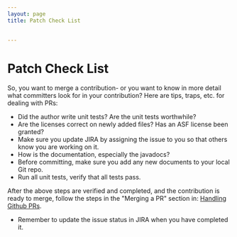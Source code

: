 ```yaml
---
layout: page
title: Patch Check List

    
---
```


# Patch Check List

So, you want to merge a contribution- or you want to know in more detail what committers look for in your contribution?
Here are tips, traps, etc. for dealing with
PRs:

  - Did the author write unit tests?  Are the unit tests worthwhile?
  - Are the licenses correct on newly added files? Has an ASF license been
granted?
  - Make sure you update JIRA by assigning the issue to you so that others
know you are working on it.
  - How is the documentation, especially the javadocs?
  - Before committing, make sure you add any new documents to your local Git repo.  
  - Run all unit tests, verify that all tests pass.
 
After the above steps are verified and completed, and the contribution is ready to merge, follow the steps in the "Merging a PR" section in: [Handling Github PRs](github.html).

 - Remember to update the issue status in JIRA when you have completed it.


